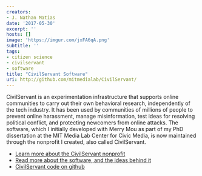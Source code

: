 ```yaml
---
creators:
- J. Nathan Matias
date: '2017-05-30'
excerpt: ''
hosts: []
image: 'https://imgur.com/jxFA6qA.png'
subtitle: ''
tags:
- citizen science
- civilservant
- software
title: "CivilServant Software"
uri: http://github.com/mitmedialab/CivilServant/
---
```


CivilServant is an experimentation infrastructure that supports online communities to carry out their own behavioral research, independently of the tech industry. It has been used by communities of millions of people to prevent online harassment, manage misinformation, test ideas for resolving political conflict, and protecting newcomers from online attacks. The software, which I initially developed with Merry Mou as part of my PhD dissertation at the MIT Media Lab Center for Civic Media, is now maintained through the nonprofit I created, also called CivilServant.

* [Learn more about the CivilServant nonprofit](http://civilservant.io)
* [Read more about the software, and the ideas behind it](https://natematias.com/media/Community_Led_Experiments-CHI_2018.pdf)
* [CivilServant code on github](https://github.com/mitmedialab/CivilServant/)
